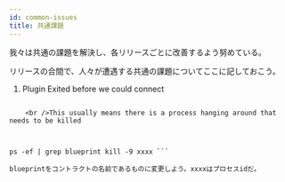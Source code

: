 ```yaml
---
id: common-issues
title: 共通課題
---
```

我々は共通の課題を解決し、各リリースごとに改善するよう努めている。

リリースの合間で、人々が遭遇する共通の課題についてここに記しておこう。

1) Plugin Exited before we could connect

```plugin: plugin process exited: path=/bin/sh panic: plugin exited before we could connect

    <br />This usually means there is a process hanging around that needs to be killed
    
    

ps -ef | grep blueprint kill -9 xxxx ```

blueprintをコントラクトの名前であるものに変更しよう。xxxxはプロセスidだ。